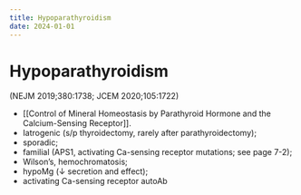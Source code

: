 ```yaml
---
title: Hypoparathyroidism
date: 2024-01-01
---
```

# Hypoparathyroidism


(NEJM 2019;380:1738; JCEM 2020;105:1722)
* [[Control of Mineral Homeostasis by Parathyroid Hormone and the Calcium-Sensing Receptor]].
* Iatrogenic (s/p thyroidectomy, rarely after parathyroidectomy); 
* sporadic; 
* familial (APS1, activating Ca-sensing receptor mutations; see page 7-2); 
* Wilson’s, hemochromatosis; 
* hypoMg (↓ secretion and effect); 
* activating Ca-sensing receptor autoAb
